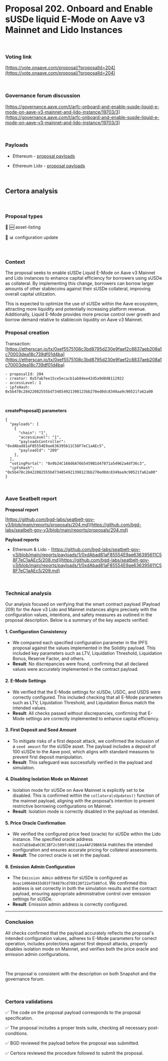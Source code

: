 # Proposal 202. Onboard and Enable sUSDe liquid E-Mode on Aave v3 Mainnet and Lido Instances


<br>

### Voting link

[https://vote.onaave.com/proposal/?proposalId=204](https://vote.onaave.com/proposal/?proposalId=204)

<br>

### Governance forum discussion

[https://governance.aave.com/t/arfc-onboard-and-enable-susde-liquid-e-mode-on-aave-v3-mainnet-and-lido-instance/19703/3](https://governance.aave.com/t/arfc-onboard-and-enable-susde-liquid-e-mode-on-aave-v3-mainnet-and-lido-instance/19703/3)

<br>

### Payloads

* Ethereum - [proposal payloads](https://etherscan.io/address/0x4C347475403fA6569421209E8Bef010180BA6C58#code)

* Ethereum Lido - [proposal payloads](https://etherscan.io/address/0x228297bb1a094362088646B45538C1fe80d94Fd3#code)

<br>

## Certora analysis

<br>

### Proposal types

:gem: :new: asset-listing

:wrench: :bar_chart: configuration update


<br>

### Context

The proposal seeks to enable sUSDe Liquid E-Mode on Aave v3 Mainnet and Lido instances to enhance capital efficiency for borrowers using sUSDe as collateral. By implementing this change, borrowers can borrow larger amounts of other stablecoins against their sUSDe collateral, improving overall capital utilization. 

This is expected to optimize the use of sUSDe within the Aave ecosystem, attracting more liquidity and potentially increasing platform revenue. Additionally, Liquid E-Mode provides more precise control over growth and borrow demand relative to stablecoin liquidity on Aave v3 Mainnet.
<br>

### Proposal creation

Transaction: [https://etherscan.io/tx/0xef5575108c3bd8795d230e9faef2c8837aeb208a1c70003dea18c739df01d4ba](https://etherscan.io/tx/0xef5575108c3bd8795d230e9faef2c8837aeb208a1c70003dea18c739df01d4ba)

```
- proposalId: 204
- creator: 0x57ab7ee15ce5ecacb1ab84ee42d5a9d0d8112922
- accessLevel: 1
- ipfsHash: 0x5b478c28422082555bd734854921398123bb270ed0dc8349aa9c90521fa62a00
```

<br>

**createProposal() parameters**

```
{
  "payloads": [ 
    { 
      "chain": "1", 
      "accessLevel": "1", 
      "payloadsController": "0xdAbad81aF85554E9ae636395611C58F7eC1aAEc5", 
      "payloadId": "209" 
    }, 
  ], 
  "votingPortal": "0x9b24C168d6A76b5459B1d47071a54962a4df36c3", 
  "ipfsHash": "0x5b478c28422082555bd734854921398123bb270ed0dc8349aa9c90521fa62a00" 
}
```

<br>

### Aave Seatbelt report

**Proposal report**

[https://github.com/bgd-labs/seatbelt-gov-v3/blob/main/reports/proposals/204.md](https://github.com/bgd-labs/seatbelt-gov-v3/blob/main/reports/proposals/204.md)

**Payload reports**

* Ethereum & Lido - [https://github.com/bgd-labs/seatbelt-gov-v3/blob/main/reports/payloads/1/0xdAbad81aF85554E9ae636395611C58F7eC1aAEc5/208.md](https://github.com/bgd-labs/seatbelt-gov-v3/blob/main/reports/payloads/1/0xdAbad81aF85554E9ae636395611C58F7eC1aAEc5/209.md)


<br>

### Technical analysis

Our analysis focused on verifying that the smart contract payload (Payload 209) for the Aave v3 Lido and Mainnet instances aligns precisely with the configuration values, intentions, and safety measures as outlined in the proposal description. Below is a summary of the key aspects verified:

#### 1. Configuration Consistency
- We compared each specified configuration parameter in the IPFS proposal against the values implemented in the Solidity payload. This included key parameters such as LTV, Liquidation Threshold, Liquidation Bonus, Reserve Factor, and others.
- **Result**: No discrepancies were found, confirming that all declared values were accurately implemented in the contract payload.

#### 2. E-Mode Settings
- We verified that the E-Mode settings for sUSDe, USDC, and USDS were correctly configured. This included checking that all E-Mode parameters such as LTV, Liquidation Threshold, and Liquidation Bonus match the intended values.
- **Result**: All checks passed without discrepancies, confirming that E-Mode settings are correctly implemented to enhance capital efficiency.

#### 3. First Deposit and Seed Amount
- To mitigate risks of a first deposit attack, we confirmed the inclusion of a `seed amount` for the sUSDe asset. The payload includes a deposit of 100 sUSDe to the Aave pool, which aligns with standard measures to prevent first deposit manipulation.
- **Result**: This safeguard was successfully verified in the payload and simulation.

#### 4. Disabling Isolation Mode on Mainnet
- Isolation mode for sUSDe on Aave Mainnet is explicitly set to be disabled. This is confirmed within the `collateralsUpdates()` function of the mainnet payload, aligning with the proposal’s intention to prevent restrictive borrowing configurations on Mainnet.
- **Result**: Isolation mode is correctly disabled in the payload as intended.

#### 5. Price Oracle Confirmation
- We verified the configured price feed (oracle) for sUSDe within the Lido instance. The specified oracle address `0xb37aE8aBa6C0C1Bf2c509fc06E11aa4AF29B665A` matches the intended configuration and ensures accurate pricing for collateral assessments.
- **Result**: The correct oracle is set in the payload.

#### 6. Emission Admin Configuration
- The `Emission Admin` address for sUSDe is configured as `0xac140648435d03f784879cd789130f22ef588fcd`. We confirmed this address is set correctly in both the simulation results and the contract payload, ensuring appropriate administrative control over emission settings for sUSDe.
- **Result**: Emission admin address is correctly configured.

---

### Conclusion
All checks confirmed that the payload accurately reflects the proposal's intended configuration values, adheres to E-Mode parameters for correct operation, includes protections against first deposit attacks, properly disables isolation mode on Mainnet, and verifies both the price oracle and emission admin configurations. 


<br>

The proposal is consistent with the description on both Snapshot and the governance forum.

<br>

### Certora validations

:white_check_mark: The code on the proposal payload corresponds to the proposal specification.

:white_check_mark: The proposal includes a proper tests suite, checking all necessary post-conditions.

:white_check_mark: BGD reviewed the payload before the proposal was submitted.

:white_check_mark: Certora reviewed the procedure followed to submit the proposal.

